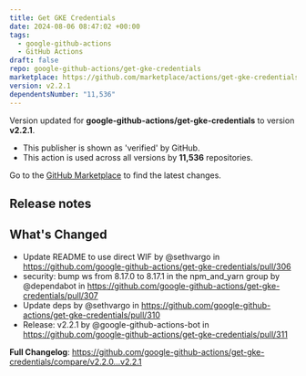 ```yaml
---
title: Get GKE Credentials
date: 2024-08-06 08:47:02 +00:00
tags:
  - google-github-actions
  - GitHub Actions
draft: false
repo: google-github-actions/get-gke-credentials
marketplace: https://github.com/marketplace/actions/get-gke-credentials
version: v2.2.1
dependentsNumber: "11,536"
---
```



Version updated for **google-github-actions/get-gke-credentials** to version **v2.2.1**.
- This publisher is shown as 'verified' by GitHub.
- This action is used across all versions by **11,536** repositories.

Go to the [GitHub Marketplace](https://github.com/marketplace/actions/get-gke-credentials) to find the latest changes.

## Release notes

## What's Changed
* Update README to use direct WIF by @sethvargo in https://github.com/google-github-actions/get-gke-credentials/pull/306
* security: bump ws from 8.17.0 to 8.17.1 in the npm_and_yarn group by @dependabot in https://github.com/google-github-actions/get-gke-credentials/pull/307
* Update deps by @sethvargo in https://github.com/google-github-actions/get-gke-credentials/pull/310
* Release: v2.2.1 by @google-github-actions-bot in https://github.com/google-github-actions/get-gke-credentials/pull/311


**Full Changelog**: https://github.com/google-github-actions/get-gke-credentials/compare/v2.2.0...v2.2.1
